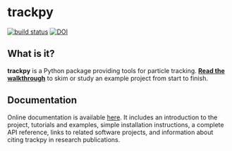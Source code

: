 trackpy
=======

[![build status](https://travis-ci.org/soft-matter/trackpy.png?branch=master)](https://travis-ci.org/soft-matter/trackpy) [![DOI](https://zenodo.org/badge/doi/10.5281/zenodo.12255.svg)](http://dx.doi.org/10.5281/zenodo.12255)

What is it?
-----------

**trackpy** is a Python package providing tools for particle tracking.
**[Read the walkthrough](http://soft-matter.github.io/trackpy/tutorial/walkthrough.html)** to skim or study an example project from start to finish.

Documentation
-------------

Online documentation is available [here](http://soft-matter.github.io/trackpy/).
It includes an introduction to the project, tutorials and examples,
simple installation instructions, a complete API reference, links to related
software projects, and information about citing trackpy in research 
publications.
